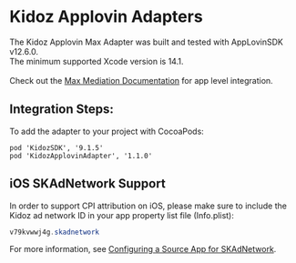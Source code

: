 # Kidoz Applovin Adapters

The Kidoz Applovin Max Adapter was built and tested with AppLovinSDK v12.6.0.<BR>
The minimum supported Xcode version is 14.1.<BR><BR>
Check out the [Max Mediation Documentation](https://dash.applovin.com/documentation/mediation/ios/getting-started/integration) for app level integration.

## Integration Steps:

To add the adapter to your project with CocoaPods:
```
pod 'KidozSDK', '9.1.5'
pod 'KidozApplovinAdapter', '1.1.0'
```
## iOS SKAdNetwork Support

In order to support CPI attribution on iOS, please make sure to include the Kidoz ad network ID in your app property list file (Info.plist):

```java
v79kvwwj4g.skadnetwork	
```
For more information, see [Configuring a Source App for SKAdNetwork](https://developer.apple.com/documentation/storekit/skadnetwork/configuring_a_source_app).
